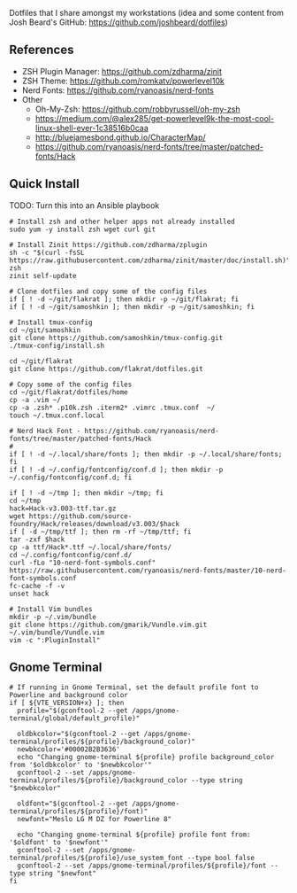 Dotfiles that I share amongst my workstations (idea and some content from Josh Beard's GitHub: https://github.com/joshbeard/dotfiles)

## References
  - ZSH Plugin Manager: https://github.com/zdharma/zinit
  - ZSH Theme: https://github.com/romkatv/powerlevel10k
  - Nerd Fonts: https://github.com/ryanoasis/nerd-fonts
  - Other
    - Oh-My-Zsh: https://github.com/robbyrussell/oh-my-zsh
    - https://medium.com/@alex285/get-powerlevel9k-the-most-cool-linux-shell-ever-1c38516b0caa
    - http://bluejamesbond.github.io/CharacterMap/
    - https://github.com/ryanoasis/nerd-fonts/tree/master/patched-fonts/Hack

## Quick Install
TODO: Turn this into an Ansible playbook

```shell
# Install zsh and other helper apps not already installed
sudo yum -y install zsh wget curl git

# Install Zinit https://github.com/zdharma/zplugin
sh -c "$(curl -fsSL https://raw.githubusercontent.com/zdharma/zinit/master/doc/install.sh)"
zsh
zinit self-update

# Clone dotfiles and copy some of the config files
if [ ! -d ~/git/flakrat ]; then mkdir -p ~/git/flakrat; fi
if [ ! -d ~/git/samoshkin ]; then mkdir -p ~/git/samoshkin; fi

# Install tmux-config
cd ~/git/samoshkin
git clone https://github.com/samoshkin/tmux-config.git
./tmux-config/install.sh

cd ~/git/flakrat
git clone https://github.com/flakrat/dotfiles.git

# Copy some of the config files
cd ~/git/flakrat/dotfiles/home
cp -a .vim ~/
cp -a .zsh* .p10k.zsh .iterm2* .vimrc .tmux.conf  ~/
touch ~/.tmux.conf.local

# Nerd Hack Font - https://github.com/ryanoasis/nerd-fonts/tree/master/patched-fonts/Hack
#
if [ ! -d ~/.local/share/fonts ]; then mkdir -p ~/.local/share/fonts; fi
if [ ! -d ~/.config/fontconfig/conf.d ]; then mkdir -p ~/.config/fontconfig/conf.d; fi

if [ ! -d ~/tmp ]; then mkdir ~/tmp; fi
cd ~/tmp
hack=Hack-v3.003-ttf.tar.gz
wget https://github.com/source-foundry/Hack/releases/download/v3.003/$hack
if [ -d ~/tmp/ttf ]; then rm -rf ~/tmp/ttf; fi
tar -zxf $hack
cp -a ttf/Hack*.ttf ~/.local/share/fonts/
cd ~/.config/fontconfig/conf.d/
curl -fLo "10-nerd-font-symbols.conf" https://raw.githubusercontent.com/ryanoasis/nerd-fonts/master/10-nerd-font-symbols.conf
fc-cache -f -v
unset hack

# Install Vim bundles
mkdir -p ~/.vim/bundle
git clone https://github.com/gmarik/Vundle.vim.git ~/.vim/bundle/Vundle.vim
vim -c ":PluginInstall"
```

## Gnome Terminal
```shell
# If running in Gnome Terminal, set the default profile font to Powerline and background color
if [ ${VTE_VERSION+x} ]; then
  profile="$(gconftool-2 --get /apps/gnome-terminal/global/default_profile)"

  oldbkcolor="$(gconftool-2 --get /apps/gnome-terminal/profiles/${profile}/background_color)"
  newbkcolor='#00002B2B3636'
  echo "Changing gnome-terminal ${profile} profile background_color from '$oldbkcolor' to '$newbkcolor'"
  gconftool-2 --set /apps/gnome-terminal/profiles/${profile}/background_color --type string "$newbkcolor"

  oldfont="$(gconftool-2 --get /apps/gnome-terminal/profiles/${profile}/font)"
  newfont="Meslo LG M DZ for Powerline 8"

  echo "Changing gnome-terminal ${profile} profile font from: '$oldfont' to '$newfont'"
  gconftool-2 --set /apps/gnome-terminal/profiles/${profile}/use_system_font --type bool false
  gconftool-2 --set /apps/gnome-terminal/profiles/${profile}/font --type string "$newfont"
fi
```
